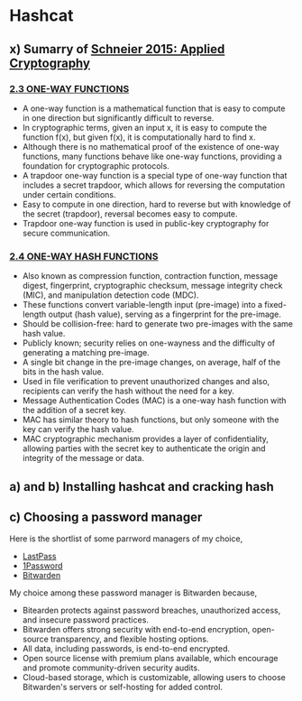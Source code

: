 # Hashcat

## x) Sumarry of [Schneier 2015: Applied Cryptography](https://learning.oreilly.com/library/view/applied-cryptography-protocols/9781119096726/10_chap02.html#chap02)

### [2.3 ONE-WAY FUNCTIONS](https://learning.oreilly.com/library/view/applied-cryptography-protocols/9781119096726/10_chap02.html#chap02-sec003)

* A one-way function is a mathematical function that is easy to compute in one direction but significantly difficult to reverse.
* In cryptographic terms, given an input x, it is easy to compute the function f(x), but given f(x), it is computationally hard to find x.
* Although there is no mathematical proof of the existence of one-way functions, many functions behave like one-way functions, providing a foundation for cryptographic protocols.
* A trapdoor one-way function is a special type of one-way function that includes a secret trapdoor, which allows for reversing the computation under certain conditions.
* Easy to compute in one direction, hard to reverse but with knowledge of the secret (trapdoor), reversal becomes easy to compute.
* Trapdoor one-way function is used in public-key cryptography for secure communication.

### [2.4 ONE-WAY HASH FUNCTIONS](https://learning.oreilly.com/library/view/applied-cryptography-protocols/9781119096726/10_chap02.html#chap02-sec004)

* Also known as compression function, contraction function, message digest, fingerprint, cryptographic checksum, message integrity check (MIC), and manipulation detection code (MDC).
* These functions convert variable-length input (pre-image) into a fixed-length output (hash value), serving as a fingerprint for the pre-image.
* Should be collision-free: hard to generate two pre-images with the same hash value.
* Publicly known; security relies on one-wayness and the difficulty of generating a matching pre-image.
* A single bit change in the pre-image changes, on average, half of the bits in the hash value.
* Used in file verification to prevent unauthorized changes and also, recipients can verify the hash without the need for a key.
* Message Authentication Codes (MAC) is a one-way hash function with the addition of a secret key.
* MAC has similar theory to hash functions, but only someone with the key can verify the hash value.
* MAC cryptographic mechanism provides a layer of confidentiality, allowing parties with the secret key to authenticate the origin and integrity of the message or data.

## a) and b) Installing hashcat and cracking hash

## c) Choosing a password manager

Here is the shortlist of some parrword managers of my choice,

* [LastPass](https://www.lastpass.com/why-lastpass)
* [1Password](https://1password.com/product/features)
* [Bitwarden](https://bitwarden.com/about/)

My choice among these password manager is Bitwarden because,

* Bitearden protects against password breaches, unauthorized access, and insecure password practices.
* Bitwarden offers strong security with end-to-end encryption, open-source transparency, and flexible hosting options.
* All data, including passwords, is end-to-end encrypted.
* Open source license with premium plans available, which encourage and promote community-driven security audits.
* Cloud-based storage, which is customizable, allowing users to choose Bitwarden's servers or self-hosting for added control.

